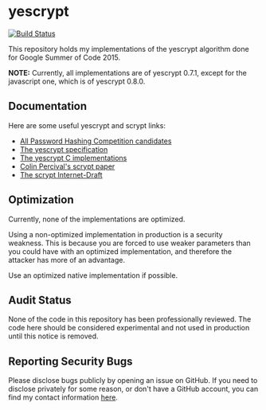 yescrypt
==========

[![Build Status](https://travis-ci.org/defuse/yescrypt.svg?branch=master)](https://travis-ci.org/defuse/yescrypt)

This repository holds my implementations of the yescrypt algorithm done for
Google Summer of Code 2015.

**NOTE:** Currently, all implementations are of yescrypt 0.7.1, except for the
javascript one, which is of yescrypt 0.8.0.

Documentation
---------------

Here are some useful yescrypt and scrypt links:

- [All Password Hashing Competition candidates](https://password-hashing.net/candidates.html)
- [The yescrypt specification](https://password-hashing.net/submissions/specs/yescrypt-v1.pdf)
- [The yescrypt C implementations](https://password-hashing.net/submissions/yescrypt-v1.tar.gz)
- [Colin Percival's scrypt paper](https://www.tarsnap.com/scrypt/scrypt.pdf)
- [The scrypt Internet-Draft](https://tools.ietf.org/html/draft-josefsson-scrypt-kdf-02)

Optimization
---------------

Currently, none of the implementations are optimized.

Using a non-optimized implementation in production is a security weakness. This
is because you are forced to use weaker parameters than you could have with an
optimized implementation, and therefore the attacker has more of an advantage.

Use an optimized native implementation if possible.

Audit Status
---------------

None of the code in this repository has been professionally reviewed. The code
here should be considered experimental and not used in production until this
notice is removed.

Reporting Security Bugs
-------------------------

Please disclose bugs publicly by opening an issue on GitHub. If you need to
disclose privately for some reason, or don't have a GitHub account, you can find
my contact information [here](https://defuse.ca/contact.htm).
